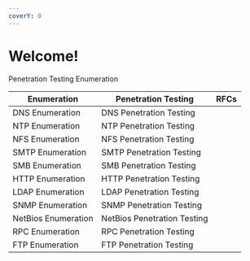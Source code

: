 ```yaml
---
coverY: 0
---
```


# Welcome!

&#x20;Penetration Testing Enumeration

| Enumeration         | Penetration Testing         | RFCs |
| ------------------- | --------------------------- | ---- |
| DNS Enumeration     | DNS Penetration Testing     |      |
| NTP Enumeration     | NTP Penetration Testing     |      |
| NFS Enumeration     | NFS Penetration Testing     |      |
| SMTP Enumeration    | SMTP Penetration Testing    |      |
| SMB Enumeration     | SMB Penetration Testing     |      |
| HTTP Enumeration    | HTTP Penetration Testing    |      |
| LDAP Enumeration    | LDAP Penetration Testing    |      |
| SNMP Enumeration    | SNMP Penetration Testing    |      |
| NetBios Enumeration | NetBios Penetration Testing |      |
| RPC Enumeration     | RPC Penetration Testing     |      |
| FTP Enumeration     | FTP Penetration Testing     |      |
